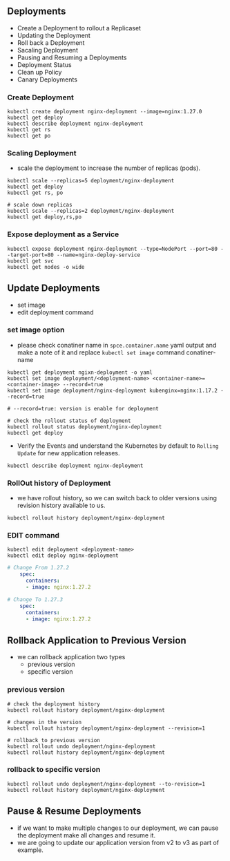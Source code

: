 ## Deployments

- Create a Deployment to rollout a Replicaset
- Updating the Deployment
- Roll back a Deployment
- Sacaling Deployment
- Pausing and Resuming a Deployments
- Deployment Status
- Clean up Policy
- Canary Deployments


### Create Deployment
```
kubectl create deployment nginx-deployment --image=nginx:1.27.0
kubectl get deploy
kubectl describe deployment nginx-deployment
kubectl get rs
kubectl get po
```
### Scaling Deployment
- scale the deployment to increase the number of replicas (pods).
```
kubectl scale --replicas=5 deployment/nginx-deployment
kubectl get deploy
kubectl get rs, po

# scale down replicas
kubectl scale --replicas=2 deployment/nginx-deployment
kubectl get deploy,rs,po
```
### Expose deployment as a Service
```
kubectl expose deployment nginx-deployment --type=NodePort --port=80 --target-port=80 --name=nginx-deploy-service
kubectl get svc
kubectl get nodes -o wide
```

## Update Deployments
- set image
- edit deployment command

### set image option
- please check conatiner name in `spce.container.name` yaml output and make a note of it and replace `kubectl set image` command conatiner-name
```
kubectl get deployment ngixn-deployment -o yaml
kubectl set image deployment/<deployment-name> <container-name>=<container-image> --record=true
kubectl set image deployment/nginx-deployment kubenginx=nginx:1.17.2 --record=true

# --record=true: version is enable for deployment

# check the rollout status of deployment
kubectl rollout status deployment/nginx-deployment
kubectl get deploy
```
- Verify the Events and understand the Kubernetes by default to `Rolling Update` for new application releases.
```
kubectl describe deployment nginx-deployment
```
### RollOut history of Deployment
- we have rollout history, so we can switch back to older versions using revision history available to us.
```
kubectl rollout history deployment/nginx-deployment 
```

### EDIT command
```
kubectl edit deployment <deployment-name>
kubectl edit deploy nginx-deployment
```
```yml
# Change From 1.27.2
    spec:
      containers:
      - image: nginx:1.27.2

# Change To 1.27.3
    spec:
      containers:
      - image: nginx:1.27.2
```

## Rollback Application to Previous Version
- we can rollback application two types
    - previous version
    - specific version

### previous version
```
# check the deployment history
kubectl rollout history deployment/nginx-deployment

# changes in the version
kubectl rollout history deployment/nginx-deployment --revision=1

# rollback to previous version
kubectl rollout undo deployment/nginx-deployment 
kubectl rollout history deployment/nginx-deployment
```
### rollback to specific version
```
kubectl rollout undo deployment/nginx-deployment --to-revision=1
kubectl rollout history deployment/nginx-deployment
```

## Pause & Resume Deployments
- if we want to make multiple changes to our deployment, we can pause the deployment make all changes and resume it.
- we are going to update our application version from v2 to v3 as part  of example.

